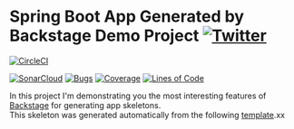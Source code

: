 # Spring Boot App Generated by Backstage Demo Project [![Twitter](https://img.shields.io/twitter/follow/piotr_minkowski.svg?style=social&logo=twitter&label=Follow%20Me)](https://twitter.com/piotr_minkowski)

[![CircleCI](https://circleci.com/gh/piomin/sample-spring-boot-app-backstage.svg?style=svg)](https://circleci.com/gh/piomin/sample-spring-boot-app-backstage)

[![SonarCloud](https://sonarcloud.io/images/project_badges/sonarcloud-black.svg)](https://sonarcloud.io/dashboard?id=piomin_sample-spring-boot-app-backstage)
[![Bugs](https://sonarcloud.io/api/project_badges/measure?project=piomin_sample-spring-boot-app-backstage&metric=bugs)](https://sonarcloud.io/dashboard?id=piomin_sample-spring-boot-app-backstage)
[![Coverage](https://sonarcloud.io/api/project_badges/measure?project=piomin_sample-spring-boot-app-backstage&metric=coverage)](https://sonarcloud.io/dashboard?id=piomin_sample-spring-boot-app-backstage)
[![Lines of Code](https://sonarcloud.io/api/project_badges/measure?project=piomin_sample-spring-boot-app-backstage&metric=ncloc)](https://sonarcloud.io/dashboard?id=piomin_sample-spring-boot-app-backstage)

In this project I'm demonstrating you the most interesting features of [Backstage](https://backstage.io/) for generating app skeletons. \
This skeleton was generated automatically from the following [template](https://github.com/piomin/backstage-templates/blob/master/templates/spring-boot-basic/template.yaml).xx

